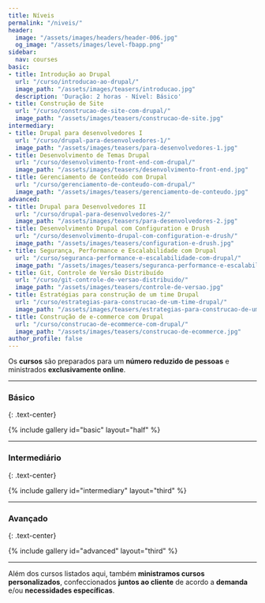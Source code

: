 ```yaml
---
title: Níveis
permalink: "/niveis/"
header:
  image: "/assets/images/headers/header-006.jpg"
  og_image: "/assets/images/level-fbapp.png"
sidebar:
  nav: courses
basic:
- title: Introdução ao Drupal
  url: "/curso/introducao-ao-drupal/"
  image_path: "/assets/images/teasers/introducao.jpg"
  description: 'Duração: 2 horas - Nível: Básico'
- title: Construção de Site
  url: "/curso/construcao-de-site-com-drupal/"
  image_path: "/assets/images/teasers/construcao-de-site.jpg"
intermediary:
- title: Drupal para desenvolvedores I
  url: "/curso/drupal-para-desenvolvedores-1/"
  image_path: "/assets/images/teasers/para-desenvolvedores-1.jpg"
- title: Desenvolvimento de Temas Drupal
  url: "/curso/desenvolvimento-front-end-com-drupal/"
  image_path: "/assets/images/teasers/desenvolvimento-front-end.jpg"
- title: Gerenciamento de Conteúdo com Drupal
  url: "/curso/gerenciamento-de-conteudo-com-drupal/"
  image_path: "/assets/images/teasers/gerenciamento-de-conteudo.jpg"
advanced:
- title: Drupal para Desenvolvedores II
  url: "/curso/drupal-para-desenvolvedores-2/"
  image_path: "/assets/images/teasers/para-desenvolvedores-2.jpg"
- title: Desenvolvimento Drupal com Configuration e Drush
  url: "/curso/desenvolvimento-drupal-com-configuration-e-drush/"
  image_path: "/assets/images/teasers/configuration-e-drush.jpg"
- title: Segurança, Performance e Escalabilidade com Drupal
  url: "/curso/seguranca-performance-e-escalabilidade-com-drupal/"
  image_path: "/assets/images/teasers/seguranca-performance-e-escalabilidade.jpg"
- title: Git, Controle de Versão Distribuído
  url: "/curso/git-controle-de-versao-distribuido/"
  image_path: "/assets/images/teasers/controle-de-versao.jpg"
- title: Estratégias para construção de um time Drupal
  url: "/curso/estrategias-para-construcao-de-um-time-drupal/"
  image_path: "/assets/images/teasers/estrategias-para-construcao-de-um-time.jpg"
- title: Construção de e-commerce com Drupal
  url: "/curso/construcao-de-ecommerce-com-drupal/"
  image_path: "/assets/images/teasers/construcao-de-ecommerce.jpg"
author_profile: false
---
```


Os **cursos** são preparados para um **número reduzido de pessoas** e ministrados **exclusivamente online**.

------

### **Básico**
{: .text-center}

{% include gallery id="basic" layout="half" %}

------

### **Intermediário**
{: .text-center}

{% include gallery id="intermediary" layout="third" %}

------

### **Avançado**
{: .text-center}

{% include gallery id="advanced" layout="third" %}

------

Além dos cursos listados aqui, também **ministramos cursos personalizados**, confeccionados **juntos ao cliente** de acordo a **demanda** e/ou **necessidades específicas**.
